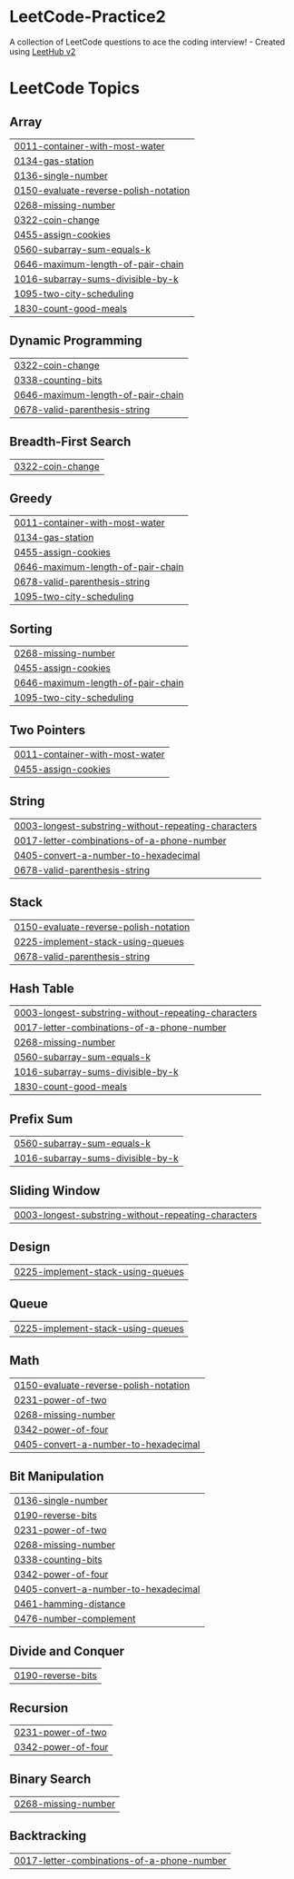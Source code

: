 # LeetCode-Practice2
A collection of LeetCode questions to ace the coding interview! - Created using [LeetHub v2](https://github.com/arunbhardwaj/LeetHub-2.0)

<!---LeetCode Topics Start-->
# LeetCode Topics
## Array
|  |
| ------- |
| [0011-container-with-most-water](https://github.com/kvskranthi/LeetCode-Practice2/tree/master/0011-container-with-most-water) |
| [0134-gas-station](https://github.com/kvskranthi/LeetCode-Practice2/tree/master/0134-gas-station) |
| [0136-single-number](https://github.com/kvskranthi/LeetCode-Practice2/tree/master/0136-single-number) |
| [0150-evaluate-reverse-polish-notation](https://github.com/kvskranthi/LeetCode-Practice2/tree/master/0150-evaluate-reverse-polish-notation) |
| [0268-missing-number](https://github.com/kvskranthi/LeetCode-Practice2/tree/master/0268-missing-number) |
| [0322-coin-change](https://github.com/kvskranthi/LeetCode-Practice2/tree/master/0322-coin-change) |
| [0455-assign-cookies](https://github.com/kvskranthi/LeetCode-Practice2/tree/master/0455-assign-cookies) |
| [0560-subarray-sum-equals-k](https://github.com/kvskranthi/LeetCode-Practice2/tree/master/0560-subarray-sum-equals-k) |
| [0646-maximum-length-of-pair-chain](https://github.com/kvskranthi/LeetCode-Practice2/tree/master/0646-maximum-length-of-pair-chain) |
| [1016-subarray-sums-divisible-by-k](https://github.com/kvskranthi/LeetCode-Practice2/tree/master/1016-subarray-sums-divisible-by-k) |
| [1095-two-city-scheduling](https://github.com/kvskranthi/LeetCode-Practice2/tree/master/1095-two-city-scheduling) |
| [1830-count-good-meals](https://github.com/kvskranthi/LeetCode-Practice2/tree/master/1830-count-good-meals) |
## Dynamic Programming
|  |
| ------- |
| [0322-coin-change](https://github.com/kvskranthi/LeetCode-Practice2/tree/master/0322-coin-change) |
| [0338-counting-bits](https://github.com/kvskranthi/LeetCode-Practice2/tree/master/0338-counting-bits) |
| [0646-maximum-length-of-pair-chain](https://github.com/kvskranthi/LeetCode-Practice2/tree/master/0646-maximum-length-of-pair-chain) |
| [0678-valid-parenthesis-string](https://github.com/kvskranthi/LeetCode-Practice2/tree/master/0678-valid-parenthesis-string) |
## Breadth-First Search
|  |
| ------- |
| [0322-coin-change](https://github.com/kvskranthi/LeetCode-Practice2/tree/master/0322-coin-change) |
## Greedy
|  |
| ------- |
| [0011-container-with-most-water](https://github.com/kvskranthi/LeetCode-Practice2/tree/master/0011-container-with-most-water) |
| [0134-gas-station](https://github.com/kvskranthi/LeetCode-Practice2/tree/master/0134-gas-station) |
| [0455-assign-cookies](https://github.com/kvskranthi/LeetCode-Practice2/tree/master/0455-assign-cookies) |
| [0646-maximum-length-of-pair-chain](https://github.com/kvskranthi/LeetCode-Practice2/tree/master/0646-maximum-length-of-pair-chain) |
| [0678-valid-parenthesis-string](https://github.com/kvskranthi/LeetCode-Practice2/tree/master/0678-valid-parenthesis-string) |
| [1095-two-city-scheduling](https://github.com/kvskranthi/LeetCode-Practice2/tree/master/1095-two-city-scheduling) |
## Sorting
|  |
| ------- |
| [0268-missing-number](https://github.com/kvskranthi/LeetCode-Practice2/tree/master/0268-missing-number) |
| [0455-assign-cookies](https://github.com/kvskranthi/LeetCode-Practice2/tree/master/0455-assign-cookies) |
| [0646-maximum-length-of-pair-chain](https://github.com/kvskranthi/LeetCode-Practice2/tree/master/0646-maximum-length-of-pair-chain) |
| [1095-two-city-scheduling](https://github.com/kvskranthi/LeetCode-Practice2/tree/master/1095-two-city-scheduling) |
## Two Pointers
|  |
| ------- |
| [0011-container-with-most-water](https://github.com/kvskranthi/LeetCode-Practice2/tree/master/0011-container-with-most-water) |
| [0455-assign-cookies](https://github.com/kvskranthi/LeetCode-Practice2/tree/master/0455-assign-cookies) |
## String
|  |
| ------- |
| [0003-longest-substring-without-repeating-characters](https://github.com/kvskranthi/LeetCode-Practice2/tree/master/0003-longest-substring-without-repeating-characters) |
| [0017-letter-combinations-of-a-phone-number](https://github.com/kvskranthi/LeetCode-Practice2/tree/master/0017-letter-combinations-of-a-phone-number) |
| [0405-convert-a-number-to-hexadecimal](https://github.com/kvskranthi/LeetCode-Practice2/tree/master/0405-convert-a-number-to-hexadecimal) |
| [0678-valid-parenthesis-string](https://github.com/kvskranthi/LeetCode-Practice2/tree/master/0678-valid-parenthesis-string) |
## Stack
|  |
| ------- |
| [0150-evaluate-reverse-polish-notation](https://github.com/kvskranthi/LeetCode-Practice2/tree/master/0150-evaluate-reverse-polish-notation) |
| [0225-implement-stack-using-queues](https://github.com/kvskranthi/LeetCode-Practice2/tree/master/0225-implement-stack-using-queues) |
| [0678-valid-parenthesis-string](https://github.com/kvskranthi/LeetCode-Practice2/tree/master/0678-valid-parenthesis-string) |
## Hash Table
|  |
| ------- |
| [0003-longest-substring-without-repeating-characters](https://github.com/kvskranthi/LeetCode-Practice2/tree/master/0003-longest-substring-without-repeating-characters) |
| [0017-letter-combinations-of-a-phone-number](https://github.com/kvskranthi/LeetCode-Practice2/tree/master/0017-letter-combinations-of-a-phone-number) |
| [0268-missing-number](https://github.com/kvskranthi/LeetCode-Practice2/tree/master/0268-missing-number) |
| [0560-subarray-sum-equals-k](https://github.com/kvskranthi/LeetCode-Practice2/tree/master/0560-subarray-sum-equals-k) |
| [1016-subarray-sums-divisible-by-k](https://github.com/kvskranthi/LeetCode-Practice2/tree/master/1016-subarray-sums-divisible-by-k) |
| [1830-count-good-meals](https://github.com/kvskranthi/LeetCode-Practice2/tree/master/1830-count-good-meals) |
## Prefix Sum
|  |
| ------- |
| [0560-subarray-sum-equals-k](https://github.com/kvskranthi/LeetCode-Practice2/tree/master/0560-subarray-sum-equals-k) |
| [1016-subarray-sums-divisible-by-k](https://github.com/kvskranthi/LeetCode-Practice2/tree/master/1016-subarray-sums-divisible-by-k) |
## Sliding Window
|  |
| ------- |
| [0003-longest-substring-without-repeating-characters](https://github.com/kvskranthi/LeetCode-Practice2/tree/master/0003-longest-substring-without-repeating-characters) |
## Design
|  |
| ------- |
| [0225-implement-stack-using-queues](https://github.com/kvskranthi/LeetCode-Practice2/tree/master/0225-implement-stack-using-queues) |
## Queue
|  |
| ------- |
| [0225-implement-stack-using-queues](https://github.com/kvskranthi/LeetCode-Practice2/tree/master/0225-implement-stack-using-queues) |
## Math
|  |
| ------- |
| [0150-evaluate-reverse-polish-notation](https://github.com/kvskranthi/LeetCode-Practice2/tree/master/0150-evaluate-reverse-polish-notation) |
| [0231-power-of-two](https://github.com/kvskranthi/LeetCode-Practice2/tree/master/0231-power-of-two) |
| [0268-missing-number](https://github.com/kvskranthi/LeetCode-Practice2/tree/master/0268-missing-number) |
| [0342-power-of-four](https://github.com/kvskranthi/LeetCode-Practice2/tree/master/0342-power-of-four) |
| [0405-convert-a-number-to-hexadecimal](https://github.com/kvskranthi/LeetCode-Practice2/tree/master/0405-convert-a-number-to-hexadecimal) |
## Bit Manipulation
|  |
| ------- |
| [0136-single-number](https://github.com/kvskranthi/LeetCode-Practice2/tree/master/0136-single-number) |
| [0190-reverse-bits](https://github.com/kvskranthi/LeetCode-Practice2/tree/master/0190-reverse-bits) |
| [0231-power-of-two](https://github.com/kvskranthi/LeetCode-Practice2/tree/master/0231-power-of-two) |
| [0268-missing-number](https://github.com/kvskranthi/LeetCode-Practice2/tree/master/0268-missing-number) |
| [0338-counting-bits](https://github.com/kvskranthi/LeetCode-Practice2/tree/master/0338-counting-bits) |
| [0342-power-of-four](https://github.com/kvskranthi/LeetCode-Practice2/tree/master/0342-power-of-four) |
| [0405-convert-a-number-to-hexadecimal](https://github.com/kvskranthi/LeetCode-Practice2/tree/master/0405-convert-a-number-to-hexadecimal) |
| [0461-hamming-distance](https://github.com/kvskranthi/LeetCode-Practice2/tree/master/0461-hamming-distance) |
| [0476-number-complement](https://github.com/kvskranthi/LeetCode-Practice2/tree/master/0476-number-complement) |
## Divide and Conquer
|  |
| ------- |
| [0190-reverse-bits](https://github.com/kvskranthi/LeetCode-Practice2/tree/master/0190-reverse-bits) |
## Recursion
|  |
| ------- |
| [0231-power-of-two](https://github.com/kvskranthi/LeetCode-Practice2/tree/master/0231-power-of-two) |
| [0342-power-of-four](https://github.com/kvskranthi/LeetCode-Practice2/tree/master/0342-power-of-four) |
## Binary Search
|  |
| ------- |
| [0268-missing-number](https://github.com/kvskranthi/LeetCode-Practice2/tree/master/0268-missing-number) |
## Backtracking
|  |
| ------- |
| [0017-letter-combinations-of-a-phone-number](https://github.com/kvskranthi/LeetCode-Practice2/tree/master/0017-letter-combinations-of-a-phone-number) |
<!---LeetCode Topics End-->